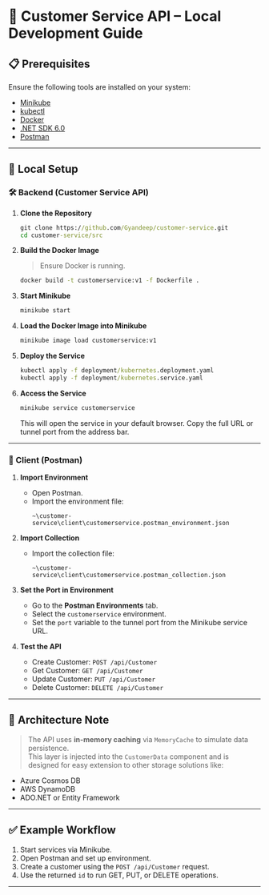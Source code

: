 # 🧾 Customer Service API – Local Development Guide

## 📋 Prerequisites

Ensure the following tools are installed on your system:

- [Minikube](https://minikube.sigs.k8s.io/docs/start/)
- [kubectl](https://kubernetes.io/docs/tasks/tools/)
- [Docker](https://www.docker.com/products/docker-desktop/)
- [.NET SDK 6.0](https://dotnet.microsoft.com/en-us/download/dotnet/6.0)
- [Postman](https://www.postman.com/downloads/)

---

## 🚀 Local Setup

### 🛠️ Backend (Customer Service API)

1. **Clone the Repository**
   ```cmd
   git clone https://github.com/Gyandeep/customer-service.git
   cd customer-service/src
   ```

2. **Build the Docker Image**
   > Ensure Docker is running.
   ```cmd
   docker build -t customerservice:v1 -f Dockerfile .
   ```

3. **Start Minikube**
   ```cmd
   minikube start
   ```

4. **Load the Docker Image into Minikube**
   ```cmd
   minikube image load customerservice:v1
   ```

5. **Deploy the Service**
   ```cmd
   kubectl apply -f deployment/kubernetes.deployment.yaml
   kubectl apply -f deployment/kubernetes.service.yaml
   ```

6. **Access the Service**
   ```cmd
   minikube service customerservice
   ```
   This will open the service in your default browser. Copy the full URL or tunnel port from the address bar.

---

### 🧪 Client (Postman)

1. **Import Environment**
   - Open Postman.
   - Import the environment file:
     ```
     ~\customer-service\client\customerservice.postman_environment.json
     ```

2. **Import Collection**
   - Import the collection file:
     ```
     ~\customer-service\client\customerservice.postman_collection.json
     ```

3. **Set the Port in Environment**
   - Go to the **Postman Environments** tab.
   - Select the `customerservice` environment.
   - Set the `port` variable to the tunnel port from the Minikube service URL.

4. **Test the API**
   - Create Customer: `POST /api/Customer`
   - Get Customer: `GET /api/Customer`
   - Update Customer: `PUT /api/Customer`
   - Delete Customer: `DELETE /api/Customer`

---

## 🧠 Architecture Note

> The API uses **in-memory caching** via `MemoryCache` to simulate data persistence.  
> This layer is injected into the `CustomerData` component and is designed for easy extension to other storage solutions like:
- Azure Cosmos DB
- AWS DynamoDB
- ADO.NET or Entity Framework

---

## ✅ Example Workflow

1. Start services via Minikube.
2. Open Postman and set up environment.
3. Create a customer using the `POST /api/Customer` request.
4. Use the returned `id` to run GET, PUT, or DELETE operations.

---